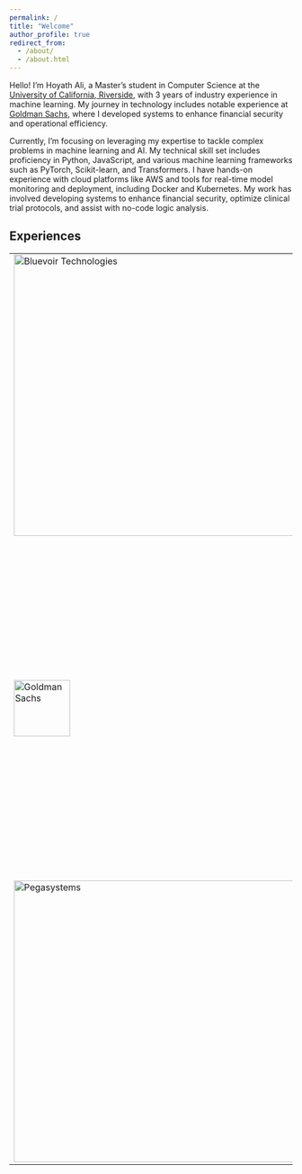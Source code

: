 ```yaml
---
permalink: /
title: "Welcome"
author_profile: true
redirect_from: 
  - /about/
  - /about.html
---
```

Hello! I’m Hoyath Ali, a Master’s student in Computer Science at the <a href="https://www.ucr.edu/">University of California, Riverside</a>, with 3 years of industry experience in machine learning. My journey in technology includes notable experience at <a href="https://www.goldmansachs.com/">Goldman Sachs</a>, where I developed systems to enhance financial security and operational efficiency.

Currently, I’m focusing on leveraging my expertise to tackle complex problems in machine learning and AI. My technical skill set includes proficiency in Python, JavaScript, and various machine learning frameworks such as PyTorch, Scikit-learn, and Transformers. I have hands-on experience with cloud platforms like AWS and tools for real-time model monitoring and deployment, including Docker and Kubernetes. My work has involved developing systems to enhance financial security, optimize clinical trial protocols, and assist with no-code logic analysis.

## Experiences

<table style="border-collapse: collapse; width: 100%; border: none;">
  <tr>

  </tr>
  <tr>
    <td style="border: none;">
      <img src="https://encrypted-tbn0.gstatic.com/images?q=tbn:ANd9GcR5G6V7WktZE2ATFZhEpXvzyiFY70CLzSPR2Q&s" alt="Bluevoir Technologies" style="width:500px; height:auto;">
    </td>
    <td style="border: none;">Joined Bluevoir Technologies in February 2023. Developed an ML-driven system with fine-tuned LLMs for real-time, context-aware clinical trial protocols. Reduced protocol creation time by 30% and enhanced protocol quality by 40%.</td>
  </tr>
  <tr>
    <td style="border: none;">
      <img src="https://upload.wikimedia.org/wikipedia/commons/thumb/6/61/Goldman_Sachs.svg/1024px-Goldman_Sachs.svg.png" alt="Goldman Sachs" style="width:100px; height:auto;">
    </td>
    <td style="border: none;">Joined Goldman Sachs as an analyst in August 2021. Developed a machine learning fraud detection system for credit card transactions, enhancing financial security and operational efficiency. Automated case routing and triggered actions, resulting in significant savings and a 25% reduction in costs.</td>
  </tr>
  <tr>
    <td style="border: none;">
      <img src="https://www.pega.com/sites/default/files/styles/1024/public/media/images/2021-10/pega-logo-horiztonal-prevcard.png?itok=C5-EphPx" alt="Pegasystems" style="width:500px; height:auto;">
    </td>
    <td style="border: none;">Resolved 20+ Sev1 issues in Pega, preventing up to 72 hours of potential downtime for clients like JP Morgan, Ford, Siemens, and PayPal. Avoided significant revenue losses by mitigating downtime.</td>
  </tr>
</table>
